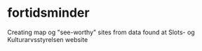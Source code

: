 # fortidsminder
Creating map og "see-worthy" sites from data found at Slots- og Kulturarvsstyrelsen website
